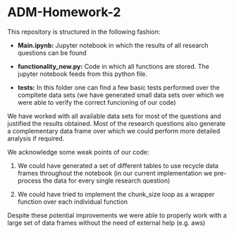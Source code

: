 # ADM-Homework-2

This repository is structured in the following fashion:

- **Main.ipynb:** Jupyter notebook in which the results of all research questions can be found

- **functionality_new.py:** Code in which all functions are stored. The jupyter notebook feeds from this python file.

- **tests:** In this folder one can find a few basic tests performed over the compltete data sets (we have generated 
small data sets over which we were able to verify the correct funcioning of our code)

We have worked with all available data sets for most of the questions and justified the results obtained. Most of the 
research questions also generate a complementary data frame over which we could perform more detailed analysis if 
required.

We acknowledge some weak points of our code:

1. We could have generated a set of different tables to use recycle data frames throughout the notebook (in our 
current implementation we pre-process the data for every single research question)

2. We could have tried to implement the chunk_size loop as a wrapper function over each individual function

Despite these potential improvements we were able to properly work with a large set of data frames without the need of 
external help (e.g. aws)

